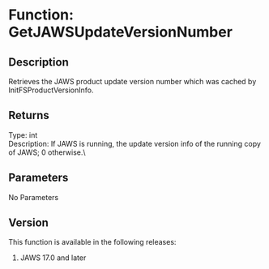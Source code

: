 # Function: GetJAWSUpdateVersionNumber

## Description

Retrieves the JAWS product update version number which was cached by
InitFSProductVersionInfo.

## Returns

Type: int\
Description: If JAWS is running, the update version info of the running
copy of JAWS; 0 otherwise.\

## Parameters

No Parameters

## Version

This function is available in the following releases:

1.  JAWS 17.0 and later
